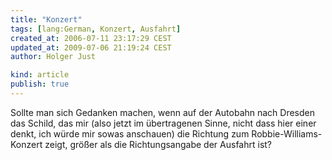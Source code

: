 ```yaml
---
title: "Konzert"
tags: [lang:German, Konzert, Ausfahrt]
created_at: 2006-07-11 23:17:29 CEST
updated_at: 2009-07-06 21:19:24 CEST
author: Holger Just

kind: article
publish: true
---
```


Sollte man sich Gedanken machen, wenn auf der Autobahn nach Dresden das Schild, das mir (also jetzt im übertragenen Sinne, nicht dass hier einer denkt, ich würde mir sowas anschauen) die Richtung zum Robbie-Williams-Konzert zeigt, größer als die Richtungsangabe der Ausfahrt ist?
